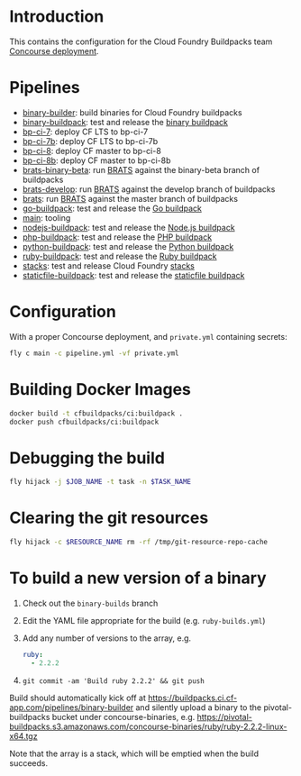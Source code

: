 # Introduction

This contains the configuration for the Cloud Foundry Buildpacks team [Concourse deployment](https://buildpacks.ci.cf-app.com/).

# Pipelines

* [binary-builder](pipelines/binary-builder.yml): build binaries for Cloud Foundry buildpacks
* [binary-buildpack](pipelines/binary-buildpack.yml): test and release the [binary buildpack](https://github.com/cloudfoundry/binary-buildpack)
* [bp-ci-7](pipelines/bp-ci-7.yml): deploy CF LTS to bp-ci-7
* [bp-ci-7b](pipelines/bp-ci-7b.yml): deploy CF LTS to bp-ci-7b
* [bp-ci-8](pipelines/bp-ci-8.yml): deploy CF master to bp-ci-8
* [bp-ci-8b](pipelines/bp-ci-8b.yml): deploy CF master to bp-ci-8b
* [brats-binary-beta](pipelines/brats-binary-beta.yml): run [BRATS](https://github.com/cloudfoundry/brats) against the binary-beta branch of buildpacks
* [brats-develop](pipelines/brats-develop.yml): run [BRATS](https://github.com/cloudfoundry/brats) against the develop branch of buildpacks
* [brats](pipelines/brats.yml): run [BRATS](https://github.com/cloudfoundry/brats) against the master branch of buildpacks
* [go-buildpack](pipelines/go-buildpack.yml): test and release the [Go buildpack](https://github.com/cloudfoundry/go-buildpack)
* [main](pipelines/main.yml): tooling
* [nodejs-buildpack](pipelines/nodejs-buildpack.yml): test and release the [Node.js buildpack](https://github.com/cloudfoundry/nodejs-buildpack)
* [php-buildpack](pipelines/php-buildpack.yml): test and release the [PHP buildpack](https://github.com/cloudfoundry/php-buildpack)
* [python-buildpack](pipelines/python-buildpack.yml): test and release the [Python buildpack](https://github.com/cloudfoundry/python-buildpack)
* [ruby-buildpack](pipelines/ruby-buildpack.yml): test and release the [Ruby buildpack](https://github.com/cloudfoundry/ruby-buildpack)
* [stacks](pipelines/stacks.yml): test and release Cloud Foundry [stacks](https://github.com/cloudfoundry/stacks)
* [staticfile-buildpack](pipelines/staticfile-buildpack.yml): test and release the [staticfile buildpack](https://github.com/cloudfoundry/staticfile-buildpack)

# Configuration

With a proper Concourse deployment, and `private.yml` containing secrets:

```sh
fly c main -c pipeline.yml -vf private.yml
```

# Building Docker Images

```sh
docker build -t cfbuildpacks/ci:buildpack .
docker push cfbuildpacks/ci:buildpack
```

# Debugging the build

```sh
fly hijack -j $JOB_NAME -t task -n $TASK_NAME
```

# Clearing the git resources

```sh
fly hijack -c $RESOURCE_NAME rm -rf /tmp/git-resource-repo-cache
```

# To build a new version of a binary

1. Check out the `binary-builds` branch
2. Edit the YAML file appropriate for the build (e.g. `ruby-builds.yml`)
3. Add any number of versions to the array, e.g.

	```yaml
	ruby:
	  - 2.2.2
	```

4. `git commit -am 'Build ruby 2.2.2' && git push`

Build should automatically kick off at https://buildpacks.ci.cf-app.com/pipelines/binary-builder and silently upload a binary to the pivotal-buildpacks bucket under concourse-binaries, e.g. https://pivotal-buildpacks.s3.amazonaws.com/concourse-binaries/ruby/ruby-2.2.2-linux-x64.tgz

Note that the array is a stack, which will be emptied when the build succeeds.
